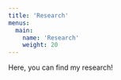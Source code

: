 ```yaml
---
title: 'Research'
menus:
  main:
    name: 'Research'
    weight: 20
---
```

Here, you can find my research!
